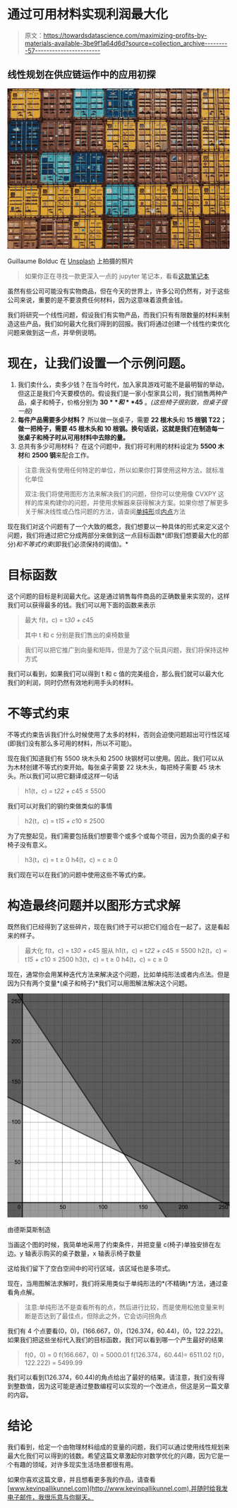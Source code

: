 # 通过可用材料实现利润最大化

> 原文：<https://towardsdatascience.com/maximizing-profits-by-materials-available-3be9f1a64d6d?source=collection_archive---------57----------------------->

## 线性规划在供应链运作中的应用初探

![](img/206942efa170f5649140ee3b37e5965b.png)

Guillaume Bolduc 在 [Unsplash](https://unsplash.com/s/photos/ship?utm_source=unsplash&utm_medium=referral&utm_content=creditCopyText) 上拍摄的照片

> 如果你正在寻找一款更深入一点的 jupyter 笔记本，看看[这款笔记本](https://nbviewer.jupyter.org/github/kevkevinpal/MathTeachingTools/blob/master/linearProgram.ipynb)

虽然有些公司可能没有实物商品，但在今天的世界上，许多公司仍然有，对于这些公司来说，重要的是不要浪费任何材料，因为这意味着浪费金钱。

我们将研究一个线性问题，假设我们有实物产品，而我们只有有限数量的材料来制造这些产品，我们如何最大化我们得到的回报。我们将通过创建一个线性约束优化问题来做到这一点，并举例说明。

# 现在，让我们设置一个示例问题。

1.  我们卖什么，卖多少钱？在当今时代，加入家具游戏可能不是最明智的举动，但这正是我们今天要模仿的。假设我们是一家小型家具公司，我们销售两种产品，桌子和椅子，价格分别为 **$30** 和 **$45** 。*(这些椅子很别致，但桌子很一般)*
2.  **每件产品需要多少材料？**
    所以做一张桌子，需要 **22 根木头**和 **15 根钢
    T22；做一把椅子，需要 **45 根木头**和 **10 根钢。换句话说，这就是我们在制造每一张桌子和椅子时从可用材料中去除的量。****
3.  总共有多少可用材料？
    在这个问题中，我们将可利用的材料设定为 **5500 木材**和 **2500 钢**来配合工作。

> 注意:我没有使用任何特定的单位，所以如果你打算使用这种方法，就标准化单位
> 
> 双注:我们将使用图形方法来解决我们的问题，但你可以使用像 CVXPY 这样的库来构建你的问题，并使用求解器来获得解决方案。如果你想了解更多关于解决线性或凸性问题的方法，请查阅[单纯形](https://en.wikipedia.org/wiki/Simplex_algorithm)或[内点](https://en.wikipedia.org/wiki/Interior-point_method)方法

现在我们对这个问题有了一个大致的概念，我们想要以一种具体的形式来定义这个问题，我们将通过把它分成两部分来做到这一点目标函数*(即我们想要最大化的部分)*和不等式约束*(即我们必须保持的阈值)。*

# **目标函数**

这个问题的目标是利润最大化。这是通过销售每件商品的正确数量来实现的，这样我们可以获得最多的钱。我们可以用下面的函数来表示

> 最大 f(t，c) = t*30 + c*45
> 
> 其中 t 和 c 分别是我们售出的桌椅数量

> 我们可以把它推广到向量和矩阵，但是为了这个玩具问题，我们将保持这种方式

我们可以看到，如果我们可以得到 t 和 c 值的完美组合，那么我们就可以最大化我们的利润，同时仍然有效地利用手头的材料。

# **不等式约束**

不等式约束告诉我们什么时候使用了太多的材料，否则会迫使问题超出可行性区域(即我们没有那么多可用的材料，所以不可能)。

现在我们知道我们有 5500 块木头和 2500 块钢材可以使用。因此，我们可以从为木材创建不等式约束开始。每张桌子需要 22 块木头，每把椅子需要 45 块木头。所以我们可以把它翻译成这样一句话

> h1(t，c) = t*22 + c*45 ≤ 5500

我们可以对我们的钢约束做类似的事情

> h2(t，c) = t*15 + c*10 ≤ 2500

为了完整起见，我们需要包括我们想要零个或多个或每个项目，因为负面的桌子和椅子没有意义。

> h3(t，c) = t ≥ 0
> h4(t，c) = c ≥ 0

我们现在可以在我们的问题中使用这些不等式约束。

# **构造最终问题并以图形方式求解**

既然我们已经得到了这些碎片，现在我们终于可以把它们组合在一起了。这是看起来的样子。

> 最大化 f(t，c) = t*30 + c*45
> 服从
> h1(t，c) = t*22 + c*45 ≤ 5500
> h2(t，c) = t*15 + c*10 ≤ 2500
> h3(t，c) = t ≥ 0
> h4(t，c) = c ≥ 0

现在，通常你会用某种迭代方法来解决这个问题，比如单纯形法或者内点法。但是因为只有两个变量*(桌子和椅子)*我们可以用图解法解决这个问题。

![](img/eaa896854119430a36880c86a3e61f73.png)

由德斯莫斯制造

当画这个图的时候，我简单地采用了约束条件，并把变量 c(椅子)单独安排在左边。y 轴表示购买的桌子数量，x 轴表示椅子数量

这给我们留下了空白空间中的可行区域，该区域也是多项式。

现在，当用图解法求解时，我们将采用类似于单纯形法的*(不精确)*方法，通过查看角点解。

> 注意:单纯形法不是查看所有的点，然后进行比较，而是使用松弛变量来判断是否达到了最佳点，但除此之外，它会访问拐角点

我们有 4 个点要看(0，0)，(166.667，0)，(126.374，60.44)，(0，122.222)。如果我们把这些坐标代入我们的目标函数，我们可以看到哪一个产生最好的结果

> f(0，0) = 0
> f(166.667，0) = 5000.01
> f(126.374，60.44)= 6511.02
> f(0，122.222) = 5499.99

我们可以看到(126.374，60.44)的角点给出了最好的结果。请注意，我们没有得到整数值，因为这可能是通过整数编程可以实现的一个改进点，但这是另一篇文章的内容。

# 结论

我们看到，给定一个由物理材料组成的变量的问题，我们可以通过使用线性规划来最大化我们可以得到的钱数。希望这篇文章激起你对数学优化的兴趣，因为它是一个有趣的领域，对许多现实生活场景都很有用。

如果你喜欢这篇文章，并且想看更多我的作品，请查看[www.kevinpallikunnel.com](http://www.kevinpallikunnel.com),并随时给我发电子邮件，我很乐意与你聊天。